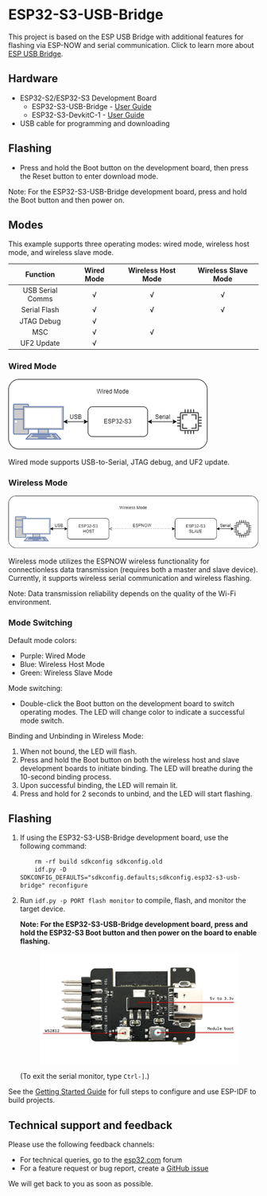 # ESP32-S3-USB-Bridge

This project is based on the ESP USB Bridge with additional features for flashing via ESP-NOW and serial communication. Click to learn more about [ESP USB Bridge](https://github.com/espressif/esp-usb-bridge#readme).

## Hardware

* ESP32-S2/ESP32-S3 Development Board
    * ESP32-S3-USB-Bridge - [User Guide](../../../../docs/en/esp32-s3-usb-bridge/user_guide.rst)
    * ESP32-S3-DevkitC-1 - [User Guide](../../../../docs/en/esp32-s3-devkitc-1/user_guide.rst)
* USB cable for programming and downloading

## Flashing

* Press and hold the Boot button on the development board, then press the Reset button to enter download mode.

Note: For the ESP32-S3-USB-Bridge development board, press and hold the Boot button and then power on.

## Modes

This example supports three operating modes: wired mode, wireless host mode, and wireless slave mode.

|     Function     | Wired Mode | Wireless Host Mode | Wireless Slave Mode |
| :--------------: | :--------: | :----------------: | :----------------: |
| USB Serial Comms |     √      |         √          |         √          |
|    Serial Flash  |     √      |         √          |         √          |
|    JTAG Debug    |     √      |                    |                    |
|       MSC        |     √      |         √          |                    |
|    UF2 Update    |     √      |                    |                    |

### Wired Mode

![Wired Mode](images/wired_mode.png)

Wired mode supports USB-to-Serial, JTAG debug, and UF2 update.

### Wireless Mode

![Wireless Mode](images/wireless_mode.png)

Wireless mode utilizes the ESPNOW wireless functionality for connectionless data transmission (requires both a master and slave device). Currently, it supports wireless serial communication and wireless flashing.

Note: Data transmission reliability depends on the quality of the Wi-Fi environment.

### Mode Switching

Default mode colors:
* Purple: Wired Mode
* Blue: Wireless Host Mode
* Green: Wireless Slave Mode

Mode switching:
* Double-click the Boot button on the development board to switch operating modes. The LED will change color to indicate a successful mode switch.

Binding and Unbinding in Wireless Mode:
1. When not bound, the LED will flash.
2. Press and hold the Boot button on both the wireless host and slave development boards to initiate binding. The LED will breathe during the 10-second binding process.
3. Upon successful binding, the LED will remain lit.
4. Press and hold for 2 seconds to unbind, and the LED will start flashing.

## Flashing

1. If using the ESP32-S3-USB-Bridge development board, use the following command:
    ```
        rm -rf build sdkconfig sdkconfig.old
        idf.py -D SDKCONFIG_DEFAULTS="sdkconfig.defaults;sdkconfig.esp32-s3-usb-bridge" reconfigure
    ```

2. Run `idf.py -p PORT flash monitor` to compile, flash, and monitor the target device.

    **Note: For the ESP32-S3-USB-Bridge development board, press and hold the ESP32-S3 Boot button and then power on the board to enable flashing.**

    <div style="display: flex; justify-content: center;">
    <img src="static/esp32-s3-usb-bridge-back-instruction.png" alt="ESP32-S3 Boot Switch" style="max-width: 400px; max-height: 300px;">
    </div>

    (To exit the serial monitor, type ``Ctrl-]``.)

See the [Getting Started Guide](https://docs.espressif.com/projects/esp-idf/en/latest/get-started/index.html) for full steps to configure and use ESP-IDF to build projects.

## Technical support and feedback

Please use the following feedback channels:

* For technical queries, go to the [esp32.com](https://esp32.com/) forum
* For a feature request or bug report, create a [GitHub issue](https://github.com/espressif/esp-dev-kits/issues)

We will get back to you as soon as possible.
